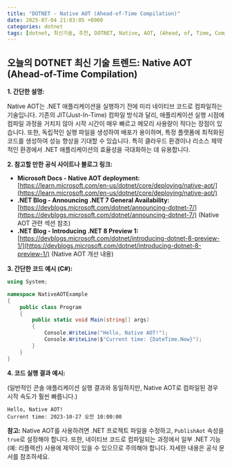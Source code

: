 ```yaml
---
title: "DOTNET - Native AOT (Ahead-of-Time Compilation)"
date: 2025-07-04 21:03:05 +0900
categories: dotnet
tags: [dotnet, 최신기술, 추천, DOTNET, Native, AOT, (Ahead, of, Time, Compilation)]
---
```


## 오늘의 DOTNET 최신 기술 트렌드: **Native AOT (Ahead-of-Time Compilation)**

**1. 간단한 설명:**

Native AOT는 .NET 애플리케이션을 실행하기 전에 미리 네이티브 코드로 컴파일하는 기술입니다. 기존의 JIT(Just-In-Time) 컴파일 방식과 달리, 애플리케이션 실행 시점에 컴파일 과정을 거치지 않아 시작 시간이 매우 빠르고 메모리 사용량이 적다는 장점이 있습니다. 또한, 독립적인 실행 파일을 생성하여 배포가 용이하며, 특정 플랫폼에 최적화된 코드를 생성하여 성능 향상을 기대할 수 있습니다. 특히 클라우드 환경이나 리소스 제약적인 환경에서 .NET 애플리케이션의 효율성을 극대화하는 데 유용합니다.

**2. 참고할 만한 공식 사이트나 블로그 링크:**

*   **Microsoft Docs - Native AOT deployment:** [https://learn.microsoft.com/en-us/dotnet/core/deploying/native-aot/](https://learn.microsoft.com/en-us/dotnet/core/deploying/native-aot/)
*   **.NET Blog - Announcing .NET 7 General Availability:** [https://devblogs.microsoft.com/dotnet/announcing-dotnet-7/](https://devblogs.microsoft.com/dotnet/announcing-dotnet-7/) (Native AOT 관련 섹션 참조)
*   **.NET Blog - Introducing .NET 8 Preview 1:** [https://devblogs.microsoft.com/dotnet/introducing-dotnet-8-preview-1/](https://devblogs.microsoft.com/dotnet/introducing-dotnet-8-preview-1/) (Native AOT 개선 내용)

**3. 간단한 코드 예시 (C#):**

```csharp
using System;

namespace NativeAOTExample
{
    public class Program
    {
        public static void Main(string[] args)
        {
            Console.WriteLine("Hello, Native AOT!");
            Console.WriteLine($"Current time: {DateTime.Now}");
        }
    }
}
```

**4. 코드 실행 결과 예시:**

(일반적인 콘솔 애플리케이션 실행 결과와 동일하지만, Native AOT로 컴파일된 경우 시작 속도가 훨씬 빠릅니다.)

```
Hello, Native AOT!
Current time: 2023-10-27 오전 10:00:00
```

**참고:** Native AOT를 사용하려면 .NET 프로젝트 파일을 수정하고, `PublishAot` 속성을 `true`로 설정해야 합니다. 또한, 네이티브 코드로 컴파일되는 과정에서 일부 .NET 기능 (예: 리플렉션) 사용에 제약이 있을 수 있으므로 주의해야 합니다. 자세한 내용은 공식 문서를 참조하세요.

